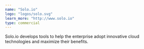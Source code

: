 ```yaml
---
name: "Solo.io"
logo: "logos/solo.svg"
learn_more: "http://www.solo.io"
type: commercial
---
```

Solo.io develops tools to help the enterprise adopt innovative cloud technologies and maximize their benefits.

